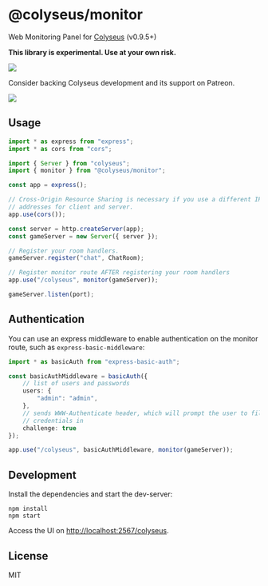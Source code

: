 # @colyseus/monitor

Web Monitoring Panel for [Colyseus](https://github.com/gamestdio/colyseus) (v0.9.5+)

**This library is experimental. Use at your own risk.**

<img src="media/demo.gif?raw=true" />

Consider backing Colyseus development and its support on Patreon.

<a href="https://www.patreon.com/bePatron?u=3301115"><img src="https://c5.patreon.com/external/logo/become_a_patron_button.png" /></a>

## Usage

```typescript
import * as express from "express";
import * as cors from "cors";

import { Server } from "colyseus";
import { monitor } from "@colyseus/monitor";

const app = express();

// Cross-Origin Resource Sharing is necessary if you use a different IP
// addresses for client and server.
app.use(cors());

const server = http.createServer(app);
const gameServer = new Server({ server });

// Register your room handlers.
gameServer.register("chat", ChatRoom);

// Register monitor route AFTER registering your room handlers
app.use("/colyseus", monitor(gameServer));

gameServer.listen(port);
```

## Authentication

You can use an express middleware to enable authentication on the monitor route, such as `express-basic-middleware`:

```typescript
import * as basicAuth from "express-basic-auth";

const basicAuthMiddleware = basicAuth({
    // list of users and passwords
    users: {
        "admin": "admin",
    },
    // sends WWW-Authenticate header, which will prompt the user to fill
    // credentials in
    challenge: true
});

app.use("/colyseus", basicAuthMiddleware, monitor(gameServer));
```

## Development

Install the dependencies and start the dev-server:

```
npm install
npm start
```

Access the UI on [http://localhost:2567/colyseus](http://localhost:2567/colyseus).

## License

MIT
